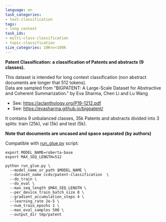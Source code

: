 ```yaml
---
language: en
task_categories:
- text-classification
tags:
- long context
task_ids:
- multi-class-classification
- topic-classification
size_categories: 10K<n<100K
---
```


**Patent Classification: a classification of Patents and abstracts (9 classes).** 

This dataset is intended for long context classification (non abstract documents are longer that 512 tokens). \
Data are sampled from "BIGPATENT: A Large-Scale Dataset for Abstractive and Coherent Summarization." by Eva Sharma, Chen Li and Lu Wang 
 * See: https://aclanthology.org/P19-1212.pdf 
 * See: https://evasharma.github.io/bigpatent/

It contains 9 unbalanced classes, 35k Patents and abstracts divided into 3 splits: train (25k), val (5k) and test (5k). 

**Note that documents are uncased and space separated (by authors)**

Compatible with [run_glue.py](https://github.com/huggingface/transformers/tree/master/examples/pytorch/text-classification) script:
```
export MODEL_NAME=roberta-base
export MAX_SEQ_LENGTH=512

python run_glue.py \
  --model_name_or_path $MODEL_NAME \
  --dataset_name ccdv/patent-classification  \
  --do_train \
  --do_eval \
  --max_seq_length $MAX_SEQ_LENGTH \
  --per_device_train_batch_size 8 \
  --gradient_accumulation_steps 4 \
  --learning_rate 2e-5 \
  --num_train_epochs 1 \
  --max_eval_samples 500 \
  --output_dir tmp/patent
```